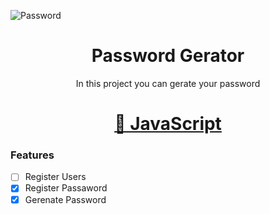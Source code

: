 ![Password](https://user-images.githubusercontent.com/62259770/97222747-96b29880-17ad-11eb-802f-f71ff22422fd.png)

<h1 align="center">Password Gerator</h1>

<p align="center">In this project you can gerate your password</p>

<h1 align="center">
    <a href="https://www.javascript.com/">🔗 JavaScript</a>
</h1>


### Features

- [ ] Register Users
- [x] Register Passaword
- [x] Gerenate Password
